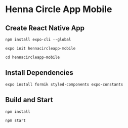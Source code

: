# Henna Circle App Mobile

## Create React Native App
```shell
npm install expo-cli --global
```

```shell
expo init hennacircleapp-mobile
```

```shell
cd hennacircleapp-mobile
```

## Install Dependencies
```shell
expo install formik styled-components expo-constants
```

## Build and Start

```shell
npm install
```

```shell
npm start
```


